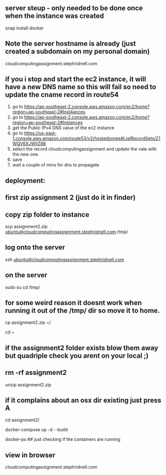 ## server steup - only needed to be done once when the instance was created

snap install docker

## Note the server hostname is already (just created a subdomain on my personal domain)

cloudcomputingassignment.stephridnell.com

## if you i stop and start the ec2 instance, it will have a new DNS name so this will fail so need to update the cname record in route54

1. go to https://ap-southeast-2.console.aws.amazon.com/ec2/home?region=ap-southeast-2#Inst4ances
1. go to https://ap-southeast-2.console.aws.amazon.com/ec2/home?region=ap-southeast-2#Instances
1. get the Public IPv4 DNS value of the ec2 instance
1. go to https://us-east-1.console.aws.amazon.com/route53/v2/hostedzones#ListRecordSets/Z1WQV6XJWIIZ88
1. select the record cloudcomputingassignment and update the vale with the new one.
1. save
1. wait a couple of mins for dns to propagate

## deployment:

## first zip assignment 2 (just do it in finder)

## copy zip folder to instance

scp assignment2.zip ubuntu@cloudcomputingassignment.stephridnell.com:/tmp/

## log onto the server

ssh ubuntu@cloudcomputingassignment.stephridnell.com

## on the server

sudo su
cd /tmp/

## for some weird reason it doesnt work when running it out of the /tmp/ dir so move it to home.

cp assignment2.zip ~/

cd ~

## if the assignment2 folder exists blow them away but quadriple check you arent on your local ;)

## rm -rf assignment2

unzip assignment2.zip

## if it complains about an osx dir existing just press A

cd assignment2/

docker-compose up -d --build

docker-ps ## just checking if the containers are running

## view in browser

cloudcomputingassignment.stephridnell.com

